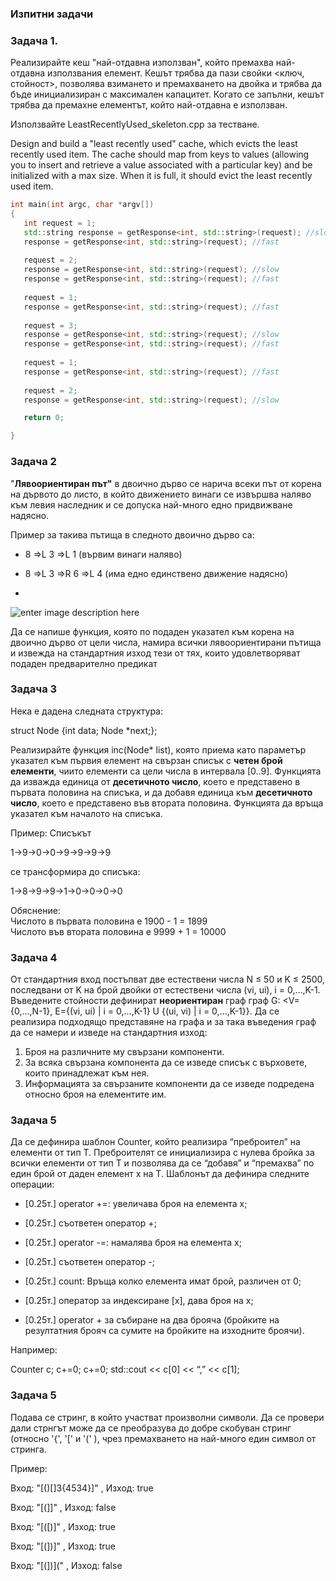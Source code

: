 

### Изпитни задачи
### Задача 1.
Реализирайте кеш "най-отдавна използван", който премахва най-отдавна използвания елемент. Кешът трябва да пази свойки <ключ, стойност>, позволява взимането и премахването на двойка и трябва да бъде инициализиран с максимален капацитет. Когато се запълни, кешът трябва да премахне елементът, който най-отдавна е използван.

Използвайте LeastRecentlyUsed_skeleton.cpp за тестване.

Design and build a "least recently used" cache, which evicts the least
 recently used item. The cache should map from keys to values (allowing you
to insert and retrieve a value associated with a particular key) and be
initialized with a max size. When it is full, it should evict the least
recently used item.
   ```c++
int main(int argc, char *argv[]) 
{
	  int request = 1;
      std::string response = getResponse<int, std::string>(request); //slow
      response = getResponse<int, std::string>(request); //fast
    	
      request = 2;
      response = getResponse<int, std::string>(request); //slow
      response = getResponse<int, std::string>(request); //fast
    	
      request = 1;
      response = getResponse<int, std::string>(request); //fast
    
      request = 3;
      response = getResponse<int, std::string>(request); //slow
      response = getResponse<int, std::string>(request); //fast
      
      request = 1;
      response = getResponse<int, std::string>(request); //fast
      
      request = 2;
      response = getResponse<int, std::string>(request); //slow

      return 0;

}
```

### Задача 2
"**Лявоориентиран път"** в двоично дърво се нарича всеки път от корена на дървото до листо, в който движението винаги се извършва наляво към левия наследник и се допуска най-много едно придвижване надясно.

Пример за такива пътища в следното двоично дърво са:

-   8 =>L 3 =>L 1 (вървим винаги наляво)
    
-   8 =>L 3 =>R 6 =>L 4 (има едно единствено движение надясно)
-   
![enter image description here](https://i.ibb.co/pWLWx9x/Screen-Shot-2021-09-06-at-10-55-55-PM.png)

Да се напише функция, която по подаден указател към корена на двоично дърво от цели числа, намира всички лявоориентирани пътища и извежда на стандартния изход тези от тях, които удовлетворяват подаден предварително предикат

### Задача 3
Нека е дадена следната структура:

struct Node {int data; Node<int> *next;};

Реализирайте функция  inc(Node* list), която приема като параметър указател към първия елемент на свързан списък с **четен брой елементи**, чиито елементи са цели числа в интервала [0..9]. Функцията да  изважда единица от  **десетичното число**, което е представено в първата половина на списъка, и да добавя единица към  **десетичното число**, което е представено във втората половина. Функцията да връща указател към началото на списъка.  

Пример: Списъкът

1->9->0->0->9->9->9->9

се трансформира до списъка:

1->8->9->9->1->0->0->0->0

Обяснение:  
Числото в първата половина е 1900 - 1 = 1899  
Числото във втората половина е 9999 + 1 = 10000

### Задача 4
 От стандартния вход постъпват две естествени числа N ≤ 50 и K ≤ 2500, последвани от K на брой двойки от естествени числа (vi, ui), i = 0,...,K-1. Въведените стойности дефинират **неориентиран**  граф граф G: <V={0,...,N-1}, E={(vi, ui) | i = 0,...,K-1} U {(ui, vi) | i = 0,...,K-1}}. Да се реализира подходящо представяне на графа и за така въведения граф да се намери и изведе на стандартния изход:

1.  Броя на различните му свързани компоненти.
2.  За всяка свързана компонента да се изведе списък с върховете, които принадлежат към нея.
3.  Информацията за свързаните компоненти да се изведе подредена относно броя на елементите им.



### Задача 5
 Да се дефинира шаблон Counter<T>, който реализира “преброител” на елементи от тип T. Преброителят се инициализира с нулева бройка за всички елементи от тип T и позволява да се “добавя” и “премахва” по един брой от даден елемент x на T. Шаблонът да дефинира следните операции:

-   [0.25т.] operator +=: увеличава броя на елемента x;
    
-   [0.25т.] съответен оператор +;
    
-   [0.25т.] operator -=: намалява броя на елемента x;
    
-   [0.25т.] съответен оператор -;
    
-   [0.25т.] count: Връща колко елемента имат брой, различен от 0;
    
-   [0.25т.] оператор за индексиране [x], дава броя на x;
    
-   [0.25т.] operator + за събиране на два брояча (бройките на резултатния брояч са сумите на бройките на изходните броячи).
    

Например:

Counter<int> c; c+=0; c+=0; std::cout << c[0] << “,” << c[1];
	
	

### Задача 5
Подава се стринг, в който участват произволни символи. Да се провери дали стрнгът може да се преобразува до добре скобуван стринг (относно '{', '[' и '(' ), чрез премахването на най-много един символ от стринга.
	
Пример:

Вход: "[()[]3{4534}]" , Изход:  true
	
Вход: "[(]]" , Изход:  false
	
Вход: "[([)]" , Изход:  true
	
Вход: "[(])]" , Изход:  true
	
Вход: "[(])](" , Изход:  false





